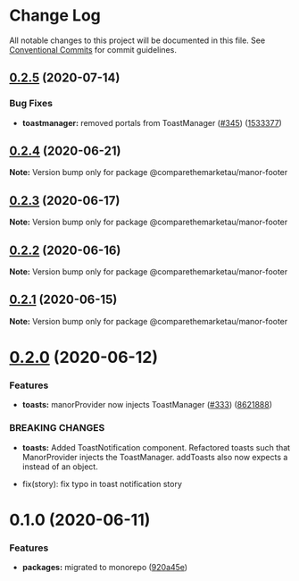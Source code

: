# Change Log

All notable changes to this project will be documented in this file.
See [Conventional Commits](https://conventionalcommits.org) for commit guidelines.

## [0.2.5](https://github.com/comparethemarketau/manor-react/compare/@comparethemarketau/manor-footer@0.2.4...@comparethemarketau/manor-footer@0.2.5) (2020-07-14)


### Bug Fixes

* **toastmanager:** removed portals from ToastManager ([#345](https://github.com/comparethemarketau/manor-react/issues/345)) ([1533377](https://github.com/comparethemarketau/manor-react/commit/1533377910e9cbac266abe24fae1ee42eba4c52f))





## [0.2.4](https://github.com/comparethemarketau/manor-react/compare/@comparethemarketau/manor-footer@0.2.3...@comparethemarketau/manor-footer@0.2.4) (2020-06-21)

**Note:** Version bump only for package @comparethemarketau/manor-footer





## [0.2.3](https://github.com/comparethemarketau/manor-react/compare/@comparethemarketau/manor-footer@0.2.2...@comparethemarketau/manor-footer@0.2.3) (2020-06-17)

**Note:** Version bump only for package @comparethemarketau/manor-footer





## [0.2.2](https://github.com/comparethemarketau/manor-react/compare/@comparethemarketau/manor-footer@0.2.1...@comparethemarketau/manor-footer@0.2.2) (2020-06-16)

**Note:** Version bump only for package @comparethemarketau/manor-footer





## [0.2.1](https://github.com/comparethemarketau/manor-react/compare/@comparethemarketau/manor-footer@0.2.0...@comparethemarketau/manor-footer@0.2.1) (2020-06-15)

**Note:** Version bump only for package @comparethemarketau/manor-footer





# [0.2.0](https://github.com/comparethemarketau/manor-react/compare/@comparethemarketau/manor-footer@0.1.0...@comparethemarketau/manor-footer@0.2.0) (2020-06-12)


### Features

* **toasts:** manorProvider now injects ToastManager ([#333](https://github.com/comparethemarketau/manor-react/issues/333)) ([8621888](https://github.com/comparethemarketau/manor-react/commit/862188867bbc8258b29fa162f46e5ad5b108f778))


### BREAKING CHANGES

* **toasts:** Added ToastNotification component. Refactored toasts such that ManorProvider
injects the ToastManager. addToasts also now expects a <ToastNotification> instead of an object.

* fix(story): fix typo in toast notification story





# 0.1.0 (2020-06-11)


### Features

* **packages:** migrated to monorepo ([920a45e](https://github.com/comparethemarketau/manor-react/commit/920a45ec4b40a19de32f39f29693cbe1b1f314ae))
